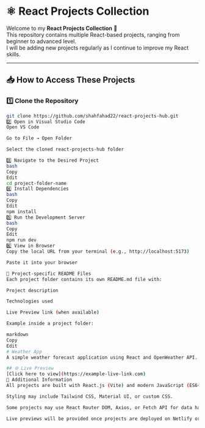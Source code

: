 # ⚛️ React Projects Collection

Welcome to my **React Projects Collection** 🚀  
This repository contains multiple React-based projects, ranging from beginner to advanced level.  
I will be adding new projects regularly as I continue to improve my React skills.

---

## 📥 How to Access These Projects

### 1️⃣ Clone the Repository
```bash
git clone https://github.com/shahfahad22/react-projects-hub.git
2️⃣ Open in Visual Studio Code
Open VS Code

Go to File → Open Folder

Select the cloned react-projects-hub folder

3️⃣ Navigate to the Desired Project
bash
Copy
Edit
cd project-folder-name
4️⃣ Install Dependencies
bash
Copy
Edit
npm install
5️⃣ Run the Development Server
bash
Copy
Edit
npm run dev
6️⃣ View in Browser
Copy the local URL from your terminal (e.g., http://localhost:5173)

Paste it into your browser

📄 Project-specific README Files
Each project folder contains its own README.md file with:

Project description

Technologies used

Live Preview link (when available)

Example inside a project folder:

markdown
Copy
Edit
# Weather App
A simple weather forecast application using React and OpenWeather API.

## 🌐 Live Preview
[Click here to view](https://example-live-link.com)
🌟 Additional Information
All projects are built with React.js (Vite) and modern JavaScript (ES6+).

Styling may include Tailwind CSS, Material UI, or custom CSS.

Some projects may use React Router DOM, Axios, or Fetch API for data handling.

Live previews will be provided once projects are deployed on Netlify or Vercel.
